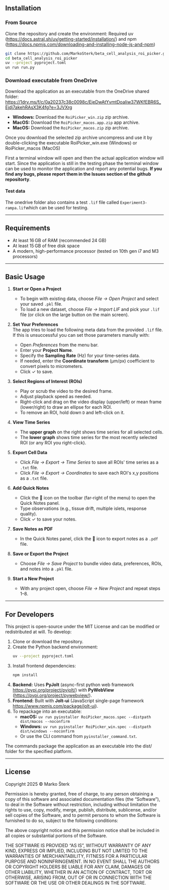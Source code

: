 ## Installation

### From Source

Clone the repository and create the environment:
Required  uv (https://docs.astral.sh/uv/getting-started/installation/) and npm (https://docs.npmjs.com/downloading-and-installing-node-js-and-npm)
```bash
git clone https://github.com/MarkoSterk/beta_cell_analysis_roi_picker.git
cd beta_cell_analysis_roi_picker
uv --project pyproject.toml
un run run.py
```

### Download executable from OneDrive

Download the application as an executable from the OneDrive shared folder:
https://1drv.ms/f/c/0a20237c38c0098c/EjeDwAtYvmtDoaIiw37WKfEBR6S_Ejdj7akehRAsX3K4fg?e=3JVXrg

- **Windows:** Download the `RoiPicker_win.zip` zip archive.
- **MacOS:** Download the `RoiPicker_macos.app.zip` app archive.
- **MacOS:** Download the `RoiPicker_macos.zip` zip archive.

Once you download the selected zip archive uncompress and use it by double-clicking the executable
RoiPicker_win.exe (Windows) or RoiPicker_macos (MacOS)

First a terminal window will open and then the actual application window will start. Since the application 
is still in the testing phase the terminal window can be used to monitor the application and report
any potential bugs. **If you find any bugs, please report them in the Issues section of the github repositorty**.

#### Test data
The onedrive folder also contains a test `.lif` file called `Experiment3-rampa.lif`which can be used for testing.

---

## Requirements

- At least 16 GB of RAM (recommended 24 GB)
- At least 15 GB of free disk space
- A modern, high-performance processor (tested on 10th gen i7 and M3 processors)

---

## Basic Usage

1. **Start or Open a Project**  
   - To begin with existing data, choose _File → Open Project_ and select your saved `.pkl` file.  
   - To load a new dataset, choose _File → Import LIF_ and pick your `.lif` file (or click on the large button on the main screen).  

2. **Set Your Preferences**  
The app tries to load the following meta data from the provided `.lif` file. If this is unsuccessful you can set
those parameters manully with:
   - Open _Preferences_ from the menu bar.  
   - Enter your **Project Name**.  
   - Specify the **Sampling Rate** (Hz) for your time-series data.  
   - If needed, enter the **Coordinate transform** (µm/px) coefficient to convert pixels to micrometers.  
   - Click ✓ to save.  

3. **Select Regions of Interest (ROIs)**  
   - Play or scrub the video to the desired frame.  
   - Adjust playback speed as needed.  
   - Right-click and drag on the video display (upper/left) or mean frame (lower/right) to draw an ellipse for each ROI.  
   - To remove an ROI, hold down `D` and left-click on it.  

4. **View Time Series**  
   - The **upper graph** on the right shows time series for all selected cells.  
   - The **lower graph** shows time series for the most recently selected ROI (or any ROI you right-click).  

5. **Export Cell Data**  
   - Click _File → Export → Time Series_ to save all ROIs' time series as a `.txt` file.  
   - Click _File → Export → Coordinates_ to save each ROI's x,y positions as a `.txt` file.  

6. **Add Quick Notes**  
   - Click the 📝 icon on the toolbar (far-right of the menu) to open the Quick Notes panel.  
   - Type observations (e.g., tissue drift, multiple islets, response quality).  
   - Click ✓ to save your notes.  

7. **Save Notes as PDF**  
   - In the Quick Notes panel, click the 💾 icon to export notes as a `.pdf` file.  

8. **Save or Export the Project**  
   - Choose _File → Save Project_ to bundle video data, preferences, ROIs, and notes into a `.pkl` file.  

9. **Start a New Project**  
   - With any project open, choose _File → New Project_ and repeat steps 1–8.

---

## For Developers

This project is open-source under the MIT License and can be modified or redistributed at will. To develop:

1. Clone or download the repository.
2. Create the Python backend environment:
   ```bash
   uv --project pyproject.toml
   ```
3. Install frontend dependencies:
   ```bash
   npm install
   ```
4. **Backend:** Uses **PyJolt** (async-first python web framework https://pypi.org/project/pyjolt/) with **PyWebView** (https://pypi.org/project/pywebview/).
5. **Frontend:** Built with **Jolt-ui** (JavaScript single-page framework https://www.npmjs.com/package/jolt-ui).
6. To repackage into an executable:
   - **macOS:** `uv run pyinstaller RoiPicker_macos.spec --distpath dist/macos --noconfirm`
   - **Windows:** `uv run pyinstaller RoiPicker_win.spec --distpath dist/windows --noconfirm`
   - Or use the CLI command from `pyinstaller_command.txt`.

The commands package the application as an executable into the dist/ folder for the specified platform.

---

## License

Copyright 2025 © Marko Šterk

Permission is hereby granted, free of charge, to any person obtaining a copy of this software and associated documentation files (the “Software”), to deal in the Software without restriction, including without limitation the rights to use, copy, modify, merge, publish, distribute, sublicense, and/or sell copies of the Software, and to permit persons to whom the Software is furnished to do so, subject to the following conditions:

The above copyright notice and this permission notice shall be included in all copies or substantial portions of the Software.

THE SOFTWARE IS PROVIDED “AS IS”, WITHOUT WARRANTY OF ANY KIND, EXPRESS OR IMPLIED, INCLUDING BUT NOT LIMITED TO THE WARRANTIES OF MERCHANTABILITY, FITNESS FOR A PARTICULAR PURPOSE AND NONINFRINGEMENT. IN NO EVENT SHALL THE AUTHORS OR COPYRIGHT HOLDERS BE LIABLE FOR ANY CLAIM, DAMAGES OR OTHER LIABILITY, WHETHER IN AN ACTION OF CONTRACT, TORT OR OTHERWISE, ARISING FROM, OUT OF OR IN CONNECTION WITH THE SOFTWARE OR THE USE OR OTHER DEALINGS IN THE SOFTWARE.
